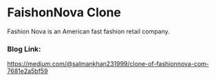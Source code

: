 # FaishonNova Clone
Fashion Nova is an American fast fashion retail company.

### Blog Link:
https://medium.com/@salmankhan231999/clone-of-fashionnova-com-7681e2a5bf59
